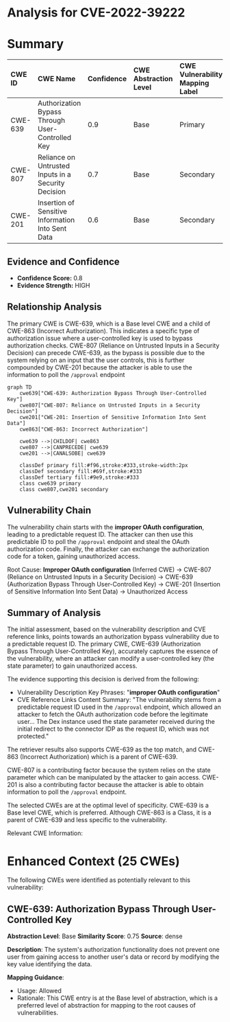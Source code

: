 # Analysis for CVE-2022-39222

# Summary
| CWE ID    | CWE Name                                                       | Confidence | CWE Abstraction Level | CWE Vulnerability Mapping Label | CWE-Vulnerability Mapping Notes |
| :-------- | :------------------------------------------------------------- | :--------- | :---------------------- | :------------------------------ | :------------------------------ |
| CWE-639   | Authorization Bypass Through User-Controlled Key               | 0.9        | Base                    | Primary                         | Allowed                       |
| CWE-807   | Reliance on Untrusted Inputs in a Security Decision           | 0.7        | Base                    | Secondary                       | Allowed                       |
| CWE-201   | Insertion of Sensitive Information Into Sent Data             | 0.6        | Base                    | Secondary                       | Allowed                       |

## Evidence and Confidence

*   **Confidence Score:** 0.8
*   **Evidence Strength:** HIGH

## Relationship Analysis
The primary CWE is CWE-639, which is a Base level CWE and a child of CWE-863 (Incorrect Authorization). This indicates a specific type of authorization issue where a user-controlled key is used to bypass authorization checks. CWE-807 (Reliance on Untrusted Inputs in a Security Decision) can precede CWE-639, as the bypass is possible due to the system relying on an input that the user controls, this is further compounded by CWE-201 because the attacker is able to use the information to poll the `/approval` endpoint

```mermaid
graph TD
    cwe639["CWE-639: Authorization Bypass Through User-Controlled Key"]
    cwe807["CWE-807: Reliance on Untrusted Inputs in a Security Decision"]
    cwe201["CWE-201: Insertion of Sensitive Information Into Sent Data"]
    cwe863["CWE-863: Incorrect Authorization"]
    
    cwe639 -->|CHILDOF| cwe863
    cwe807 -->|CANPRECEDE| cwe639
    cwe201 -->|CANALSOBE| cwe639
    
    classDef primary fill:#f96,stroke:#333,stroke-width:2px
    classDef secondary fill:#69f,stroke:#333
    classDef tertiary fill:#9e9,stroke:#333
    class cwe639 primary
    class cwe807,cwe201 secondary
```

## Vulnerability Chain
The vulnerability chain starts with the **improper OAuth configuration**, leading to a predictable request ID. The attacker can then use this predictable ID to poll the `/approval` endpoint and steal the OAuth authorization code. Finally, the attacker can exchange the authorization code for a token, gaining unauthorized access.

Root Cause: **Improper OAuth configuration** (Inferred CWE) -> CWE-807 (Reliance on Untrusted Inputs in a Security Decision) -> CWE-639 (Authorization Bypass Through User-Controlled Key) -> CWE-201 (Insertion of Sensitive Information Into Sent Data) -> Unauthorized Access

## Summary of Analysis
The initial assessment, based on the vulnerability description and CVE reference links, points towards an authorization bypass vulnerability due to a predictable request ID. The primary CWE, CWE-639 (Authorization Bypass Through User-Controlled Key), accurately captures the essence of the vulnerability, where an attacker can modify a user-controlled key (the state parameter) to gain unauthorized access.

The evidence supporting this decision is derived from the following:

*   Vulnerability Description Key Phrases: "**improper OAuth configuration**"
*   CVE Reference Links Content Summary: "The vulnerability stems from a predictable request ID used in the `/approval` endpoint, which allowed an attacker to fetch the OAuth authorization code before the legitimate user... The Dex instance used the state parameter received during the initial redirect to the connector IDP as the request ID, which was not protected."

The retriever results also supports CWE-639 as the top match, and CWE-863 (Incorrect Authorization) which is a parent of CWE-639.

CWE-807 is a contributing factor because the system relies on the state parameter which can be manipulated by the attacker to gain access. CWE-201 is also a contributing factor because the attacker is able to obtain information to poll the `/approval` endpoint.

The selected CWEs are at the optimal level of specificity. CWE-639 is a Base level CWE, which is preferred. Although CWE-863 is a Class, it is a parent of CWE-639 and less specific to the vulnerability.

Relevant CWE Information:

# Enhanced Context (25 CWEs)
The following CWEs were identified as potentially relevant to this vulnerability:

## CWE-639: Authorization Bypass Through User-Controlled Key
**Abstraction Level**: Base
**Similarity Score**: 0.75
**Source**: dense

**Description**:
The system's authorization functionality does not prevent one user from gaining access to another user's data or record by modifying the key value identifying the data.

**Mapping Guidance**:
- Usage: Allowed
- Rationale: This CWE entry is at the Base level of abstraction, which is a preferred level of abstraction for mapping to the root causes of vulnerabilities.